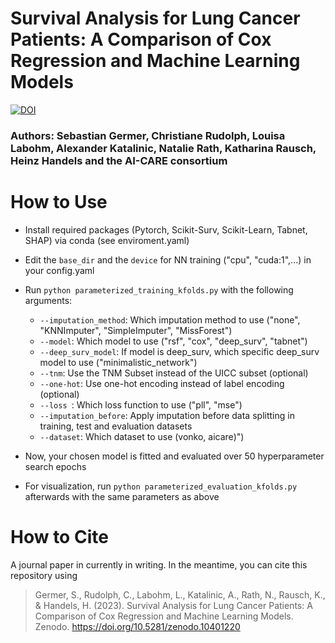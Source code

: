 # Survival Analysis for Lung Cancer Patients: A Comparison of Cox Regression and Machine Learning Models 

[![DOI](https://zenodo.org/badge/DOI/10.5281/zenodo.10401220.svg)](https://doi.org/10.5281/zenodo.10401220)


### Authors: Sebastian Germer, Christiane Rudolph, Louisa Labohm, Alexander Katalinic, Natalie Rath, Katharina Rausch, Heinz Handels and the AI-CARE consortium

# How to Use
- Install required packages (Pytorch, Scikit-Surv, Scikit-Learn, Tabnet, SHAP) via conda (see enviroment.yaml)
- Edit the ```base_dir``` and the ```device``` for NN training ("cpu", "cuda:1",...) in your config.yaml
- Run ```python parameterized_training_kfolds.py``` with the following arguments:
  - ```--imputation_method```: Which imputation method to use ("none", "KNNImputer", "SimpleImputer", "MissForest")
  - ```--model```: Which model to use ("rsf", "cox", "deep_surv", "tabnet")
  - ```--deep_surv_model```: If model is deep_surv, which specific deep_surv model to use ("minimalistic_network")
  - ```--tnm```: Use the TNM Subset instead of the UICC subset (optional)
  - ```--one-hot```: Use one-hot encoding instead of label encoding (optional)
  - ```--loss ```: Which loss function to use ("pll", "mse")
  - ```--imputation_before```: Apply imputation before data splitting in training, test and evaluation datasets
  - ```--dataset```: Which dataset to use (vonko, aicare)")


- Now, your chosen model is fitted and evaluated over 50 hyperparameter search epochs

- For visualization, run ```python parameterized_evaluation_kfolds.py``` afterwards with the same parameters as above

# How to Cite
A journal paper in currently in writing. In the meantime, you can cite this repository using
> Germer, S., Rudolph, C., Labohm, L., Katalinic, A., Rath, N., Rausch, K., & Handels, H. (2023). Survival Analysis for Lung Cancer Patients: A Comparison of Cox Regression and Machine Learning Models. Zenodo. https://doi.org/10.5281/zenodo.10401220 

